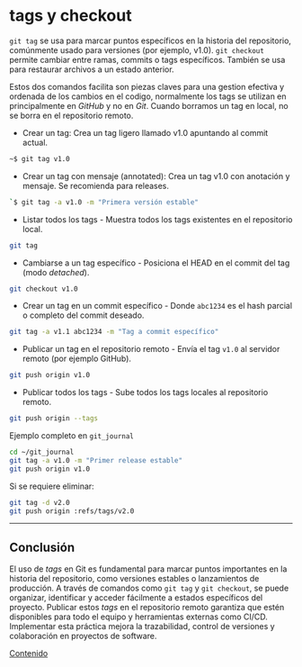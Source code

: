 # tags y checkout

`git tag` se usa para marcar puntos específicos en la historia del repositorio, comúnmente usado para versiones (por ejemplo, v1.0).
`git checkout` permite cambiar entre ramas, commits o tags específicos. También se usa para restaurar archivos a un estado anterior.

Estos dos comandos facilita son piezas claves para una gestion efectiva y ordenada de los cambios en el codigo, normalmente los tags se utilizan en principalmente en *GitHub* y no en *Git*. Cuando borramos un tag en local, no se borra en el repositorio remoto. 

- Crear un tag: Crea un tag ligero llamado v1.0 apuntando al commit actual.

```bash
~$ git tag v1.0
```

- Crear un tag con mensaje (annotated): Crea un tag v1.0 con anotación y mensaje. Se recomienda para releases.

```bash
`$ git tag -a v1.0 -m "Primera versión estable"
```

- Listar todos los tags - Muestra todos los tags existentes en el repositorio local.

```bash
git tag
```

- Cambiarse a un tag específico - Posiciona el HEAD en el commit del tag (modo *detached*).

```bash
git checkout v1.0
```

- Crear un tag en un commit específico - Donde `abc1234` es el hash parcial o completo del commit deseado.

```bash
git tag -a v1.1 abc1234 -m "Tag a commit específico"
```

- Publicar un tag en el repositorio remoto - Envía el tag `v1.0` al servidor remoto (por ejemplo GitHub).

```bash
git push origin v1.0
```

- Publicar todos los tags - Sube todos los tags locales al repositorio remoto.

```bash
git push origin --tags
```

Ejemplo completo en `git_journal`

```bash
cd ~/git_journal
git tag -a v1.0 -m "Primer release estable"
git push origin v1.0
```

Si se requiere eliminar:

   ```bash
   git tag -d v2.0
   git push origin :refs/tags/v2.0
   ```

---

## Conclusión

El uso de *tags* en Git es fundamental para marcar puntos importantes en la historia del repositorio, como versiones estables o lanzamientos de producción. A través de comandos como `git tag` y `git checkout`, se puede organizar, identificar y acceder fácilmente a estados específicos del proyecto. Publicar estos *tags* en el repositorio remoto garantiza que estén disponibles para todo el equipo y herramientas externas como CI/CD. Implementar esta práctica mejora la trazabilidad, control de versiones y colaboración en proyectos de software.

[Contenido](README.md)
